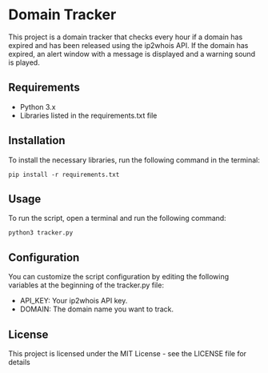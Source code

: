 # Domain Tracker
This project is a domain tracker that checks every hour if a domain has expired and has been released using the ip2whois API. If the domain has expired, an alert window with a message is displayed and a warning sound is played.

## Requirements
- Python 3.x
- Libraries listed in the requirements.txt file

## Installation
To install the necessary libraries, run the following command in the terminal:

```pip install -r requirements.txt ```

## Usage
To run the script, open a terminal and run the following command:

```python3 tracker.py```

## Configuration
You can customize the script configuration by editing the following variables at the beginning of the tracker.py file:

- API_KEY: Your ip2whois API key.
- DOMAIN: The domain name you want to track.

## License
This project is licensed under the MIT License - see the LICENSE file for details